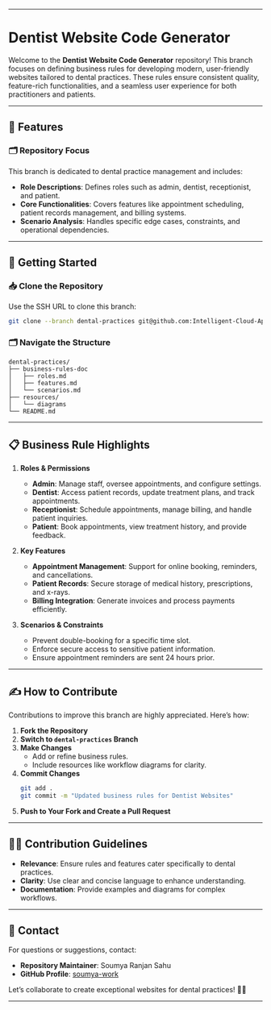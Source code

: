 
---

# Dentist Website Code Generator  

Welcome to the **Dentist Website Code Generator** repository! This branch focuses on defining business rules for developing modern, user-friendly websites tailored to dental practices. These rules ensure consistent quality, feature-rich functionalities, and a seamless user experience for both practitioners and patients.  

---

## 🌟 Features  

### 🗂️ Repository Focus  
This branch is dedicated to dental practice management and includes:  
- **Role Descriptions**: Defines roles such as admin, dentist, receptionist, and patient.  
- **Core Functionalities**: Covers features like appointment scheduling, patient records management, and billing systems.  
- **Scenario Analysis**: Handles specific edge cases, constraints, and operational dependencies.  

---

## 🚀 Getting Started  

### 📥 Clone the Repository  
Use the SSH URL to clone this branch:  
```bash
git clone --branch dental-practices git@github.com:Intelligent-Cloud-Applications/Business-Rule-Documents.git
```

### 🗂️ Navigate the Structure  
```plaintext
dental-practices/  
├── business-rules-doc  
│   ├── roles.md  
│   ├── features.md  
│   └── scenarios.md  
├── resources/  
│   └── diagrams  
└── README.md  
```  

---

## 📋 Business Rule Highlights  

1. **Roles & Permissions**  
   - **Admin**: Manage staff, oversee appointments, and configure settings.  
   - **Dentist**: Access patient records, update treatment plans, and track appointments.  
   - **Receptionist**: Schedule appointments, manage billing, and handle patient inquiries.  
   - **Patient**: Book appointments, view treatment history, and provide feedback.  

2. **Key Features**  
   - **Appointment Management**: Support for online booking, reminders, and cancellations.  
   - **Patient Records**: Secure storage of medical history, prescriptions, and x-rays.  
   - **Billing Integration**: Generate invoices and process payments efficiently.  

3. **Scenarios & Constraints**  
   - Prevent double-booking for a specific time slot.  
   - Enforce secure access to sensitive patient information.  
   - Ensure appointment reminders are sent 24 hours prior.  

---

## ✍️ How to Contribute  

Contributions to improve this branch are highly appreciated. Here’s how:  

1. **Fork the Repository**  
2. **Switch to `dental-practices` Branch**  
3. **Make Changes**  
   - Add or refine business rules.  
   - Include resources like workflow diagrams for clarity.  
4. **Commit Changes**  
   ```bash
   git add .  
   git commit -m "Updated business rules for Dentist Websites"  
   ```  
5. **Push to Your Fork and Create a Pull Request**  

---

## 🧑‍💻 Contribution Guidelines  

- **Relevance**: Ensure rules and features cater specifically to dental practices.  
- **Clarity**: Use clear and concise language to enhance understanding.  
- **Documentation**: Provide examples and diagrams for complex workflows.  

---

## 📧 Contact  

For questions or suggestions, contact:  
- **Repository Maintainer**: Soumya Ranjan Sahu  
- **GitHub Profile**: [soumya-work](https://github.com/soumya-work)  

Let’s collaborate to create exceptional websites for dental practices! 🦷🚀  

---  
